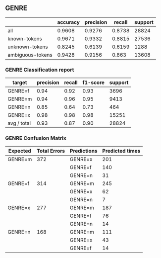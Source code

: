 
## GENRE

|                  | accuracy | precision | recall | support |
|------------------|----------|-----------|--------|---------|
| all              | 0.9608   | 0.9276    | 0.8738 | 28824   |
| known-tokens     | 0.9671   | 0.9332    | 0.8815 | 27536   |
| unknown-tokens   | 0.8245   | 0.6139    | 0.6159 | 1288    |
| ambiguous-tokens | 0.9428   | 0.9156    | 0.863  | 13608   |


### GENRE Classification report

| target      | precision | recall | f1-score | support |
|-------------|-----------|--------|----------|---------|
| GENRE=f     | 0.94      | 0.92   | 0.93     | 3696    |
| GENRE=m     | 0.94      | 0.96   | 0.95     | 9413    |
| GENRE=n     | 0.85      | 0.64   | 0.73     | 464     |
| GENRE=x     | 0.98      | 0.98   | 0.98     | 15251   |
| avg / total | 0.93      | 0.87   | 0.90     | 28824   |

### GENRE Confusion Matrix

| Expected | Total Errors | Predictions | Predicted times |
|----------|--------------|-------------|-----------------|
| GENRE=m  | 372          | GENRE=x     | 201             |
|          |              | GENRE=f     | 140             |
|          |              | GENRE=n     | 31              |
| GENRE=f  | 314          | GENRE=m     | 245             |
|          |              | GENRE=x     | 62              |
|          |              | GENRE=n     | 7               |
| GENRE=x  | 277          | GENRE=m     | 187             |
|          |              | GENRE=f     | 76              |
|          |              | GENRE=n     | 14              |
| GENRE=n  | 168          | GENRE=m     | 111             |
|          |              | GENRE=x     | 43              |
|          |              | GENRE=f     | 14              |
